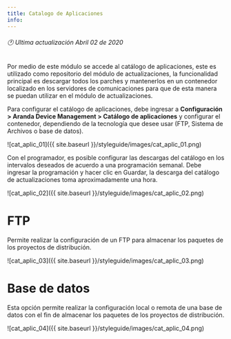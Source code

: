 ```yaml
---
title: Catalogo de Aplicaciones
info:
---
```

###### 🕐 Ultima actualización Abril 02 de 2020






Por medio de este módulo se accede al catálogo de aplicaciones, este es utilizado como repositorio del módulo de actualizaciones, la funcionalidad principal es descargar todos los parches y mantenerlos en un contenedor localizado en los servidores de comunicaciones para que de esta manera se puedan utilizar en el módulo de actualizaciones.

Para configurar el catálogo de aplicaciones, debe ingresar a **Configuración > Aranda Device Management > Catálogo de aplicaciones** y configurar el contenedor, dependiendo de la tecnología que desee usar (FTP, Sistema de Archivos o base de datos).


![cat_aplic_01]({{ site.baseurl }}/styleguide/images/cat_aplic_01.png)

Con el programador, es posible configurar las descargas del catálogo en los intervalos deseados de acuerdo a una programación semanal. Debe ingresar la programación y hacer clic en Guardar, la descarga del catálogo de actualizaciones toma aproximadamente una hora.


![cat_aplic_02]({{ site.baseurl }}/styleguide/images/cat_aplic_02.png)

# FTP

Permite realizar la configuración de un FTP para almacenar los paquetes de los proyectos de distribución.

![cat_aplic_03]({{ site.baseurl }}/styleguide/images/cat_aplic_03.png)

# Base de datos

Esta opción permite realizar la configuración local o remota de una base de datos con el fin de almacenar los paquetes de los proyectos de distribución.


![cat_aplic_04]({{ site.baseurl }}/styleguide/images/cat_aplic_04.png)
